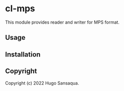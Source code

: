 # cl-mps

This module provides reader and writer for MPS format.

## Usage

## Installation

## Copyright

Copyright (c) 2022 Hugo Sansaqua.
